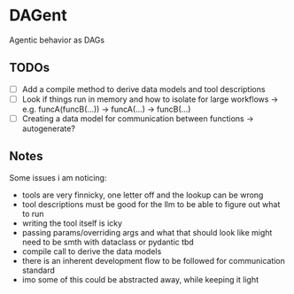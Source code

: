 # DAGent
Agentic behavior as DAGs

## TODOs
- [ ] Add a compile method to derive data models and tool descriptions
- [ ] Look if things run in memory and how to isolate for large workflows -> e.g. funcA(funcB(...)) -> funcA(...) -> funcB(...)
- [ ] Creating a data model for communication between functions -> autogenerate?

## Notes
Some issues i am noticing:
- tools are very finnicky, one letter off and the lookup can be wrong
- tool descriptions must be good for the llm to be able to figure out what to run
- writing the tool itself is icky
- passing params/overriding args and what that should look like might need to be smth with dataclass or pydantic tbd
- compile call to derive the data models
- there is an inherent development flow to be followed for communication standard
- imo some of this could be abstracted away, while keeping it light
